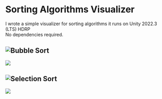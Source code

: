 # Sorting Algorithms Visualizer
I wrote a simple visualizer for sorting algorithms it runs on Unity 2022.3 (LTS) HDRP<br>
No dependencies required.

## ![Bubble Sort](https://github.com/SzymonMis/sorting-algorithms-visualizer/blob/main/Assets/Scripts/Algorithms/BubbleSort.cs)
![](https://github.com/SzymonMis/sorting-algorithms-visualizer/blob/453c1ff25e3141cacd7e05c373ecb422c70bc380/Readme%20Media/Bubble%20Sort.gif)

## ![Selection Sort](https://github.com/SzymonMis/sorting-algorithms-visualizer/blob/main/Assets/Scripts/Algorithms/SelectionSort.cs)
![](https://github.com/SzymonMis/sorting-algorithms-visualizer/blob/453c1ff25e3141cacd7e05c373ecb422c70bc380/Readme%20Media/Bubble%20Sort.gif)
